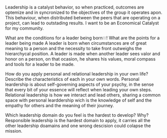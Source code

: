 Leadership is a catalyst behavior, so when practiced, 
outcomes are optemize and in syncronized to the objectives of the group it operates apon.
This behaviour, when distributed between the peers that are operating on a project,
can lead to outstading results. I want to be an Economical Catalyst for my community.

What are the conditions for a leader being born:::!
What are the points for a leader being made
    A leader is born when circumstances are of great meaning to a person and the necessity to take front outweighs the hierarchycal position.
    A leader is made when another leader sees valor and honor on a person, on that ocasion, he shares his values, moral compass and tools for a leader to be made.

How do you apply personal and relational leadership in your own life? Describe the characteristics of each in your own words.
        Personal leardership is about self-governing aspects of your psychy, in the sense that every bit of your essence will reflect when leading your own steps.
        Relational leadership is how we interact and lead others, sharing a common space with personal learddership wich is the knowledge of self and the empathy for others and the meaning of their journey.

Which leadership domain do you feel is the hardest to develop? Why?
    Responsible leadership is the hardest domain to apply, it carries all the other leadership doamains and one wrong descision could colapse the mission. 